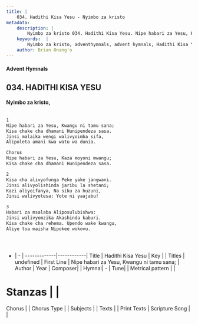```yaml
---
title: |
    034. Hadithi Kisa Yesu - Nyimbo za kristo
metadata:
    description: |
        Nyimbo za kristo 034. Hadithi Kisa Yesu. Nipe habari za Yesu, Kwangu ni tamu sana; Kisa chake cha dhamani Hunipendeza sasa. Jinsi malaika wengi walivyoimba sifa, Alipoleta amani kwa watu wa dunia.  Chorus Nipe habari za Yesu, Kaza moyoni mwangu; Kisa chake cha dhamani Hunipendeza sasa.  
    keywords:  |
        Nyimbo za kristo, adventhymnals, advent hymnals, Hadithi Kisa Yesu, Nipe habari za Yesu, Kwangu ni tamu sana;. 
    author: Brian Onang'o
---
```


#### Advent Hymnals
## 034. HADITHI KISA YESU
####  Nyimbo za kristo,

```txt

1
Nipe habari za Yesu, Kwangu ni tamu sana;
Kisa chake cha dhamani Hunipendeza sasa.
Jinsi malaika wengi walivyoimba sifa,
Alipoleta amani kwa watu wa dunia.

Chorus
Nipe habari za Yesu, Kaza moyoni mwangu;
Kisa chake cha dhamani Hunipendeza sasa.

2
Kisa cha alivyofunga Peke yake jangwani.
Jinsi alivyolishinda jaribu la shetani;
Kazi aliyoifanya, Na siku za huzuni,
Jinsi walivyotesa: Yote ni yaajabu!

3
Habari za msalaba Aliposulubishwa:
Jinsi walivyomzika Akashinda kaburi.
Kisa chake cha rehema. Upendo wake kwangu,
Aliye toa maisha Nipokee wokovu.





```

- |   -  |
-------------|------------|
Title | Hadithi Kisa Yesu |
Key |  |
Titles | undefined |
First Line | Nipe habari za Yesu, Kwangu ni tamu sana; |
Author | 
Year | 
Composer| |
Hymnal|  - |
Tune|  |
Metrical pattern | |
# Stanzas |  |
Chorus |  |
Chorus Type |  |
Subjects | |
Texts |  |
Print Texts | 
Scripture Song |  |
    
